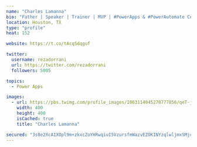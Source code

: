 ```yaml
---
name: "Charles Lamanna"
bio: "Father | Speaker | Trainer | MVP | #PowerApps & #PowerAutomate Community Super User | YouTuber Right-pointing triangle http://youtube.com/c/rezadorrani | Learn - Share - Clockwise rightwards and leftwards open circle arrows"
location: Houston, TX
type: "profile"
heat: 152

website: https://t.co/tAcqSdqguf

twitter:
  username: rezadorrani
  url: https://twitter.com/rezadorrani
  followers: 5005

topics:
  - Power Apps

images:
  - url: https://pbs.twimg.com/profile_images/1063114045270777856/qeT-jpWr_400x400.jpg
    width: 400
    height: 400
    isCached: true
    title: "Charles Lamanna"

secured: "3s8e2XcAIXOpl9m+zkxcZoYHRwqiuI5VzursfmWazvEZOKINYzqlwljmxSMjckYgHwpAx4Pofbg8XI3yvR1/hIrZ/NFbpJlotXm4wO+NbB8A8KY66GudkdUbDrl4aaHA2J8HMyxCV/trCWTWfnD+yqahd+hWewnugIQFjpeosMQOpUTKKMYMGOaVo4OOllFeMm4U2rruTW3aJ0OrffMHPocU7kIFAKje2dKRHqRBRIiN/dT7X7ElgoL+s5YWMAeqpbPhM4glDWDd4yxvgs8IEgXM1dcKohqbXaFons9jLfBy1RVByGf0t7EDxuqetL63N/0vXBTvFI7Azsq+TzqR4gEE1p8AcVpKfTEf9ypIva8+nvnySmLFiUYvB0T6bpI/PRRtdyZs2Iyicw3BOnXTFPJaprUqU2N4FzVmT1gXD+Q=;IsCj6xgDFdGdMUjg31N+wQ=="
---
```


